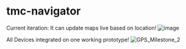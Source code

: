 # tmc-navigator

Current iteration:
It can update maps live based on location!
![image](https://github.com/user-attachments/assets/4ff57028-09d2-4c08-9b91-47a6af2ece51)

All Devices integrated on one working prototype!
![GPS_Milestone_2](https://github.com/user-attachments/assets/99b7f518-3e97-4586-b302-e0cca133726f)
